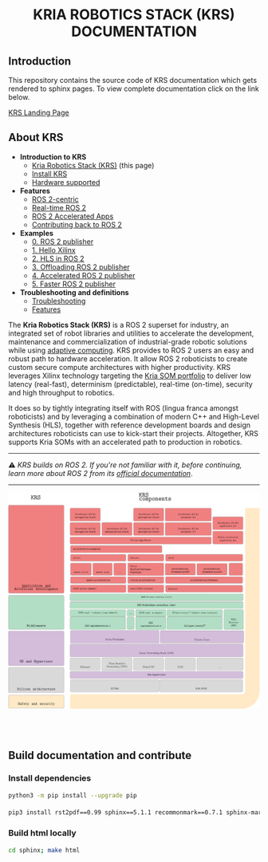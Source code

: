 <h1 align="center">KRIA ROBOTICS STACK (KRS) DOCUMENTATION</h1>

## Introduction
This repository contains the source code of KRS documentation which gets rendered to sphinx pages. To view complete documentation click on the link below.

[KRS Landing Page](https://xilinx.github.io/KRS)

## About KRS
- **Introduction to KRS**
  - [Kria Robotics Stack (KRS)](#) (this page)
  - [Install KRS](sphinx/source/docs/install.md)
  - [Hardware supported](sphinx/source/docs/hardware.md)
- **Features**
  - [ROS 2-centric](sphinx/source/docs/features/ros2centric.md)
  - [Real-time ROS 2](sphinx/source/docs/features/realtime_ros2.md)
  - [ROS 2 Accelerated Apps](sphinx/source/docs/features/accelerated_apps_ros2.md)
  - [Contributing back to ROS 2](sphinx/source/docs/features/contributing_ros2.md)
- **Examples**
  - [0. ROS 2 publisher](sphinx/source/docs/examples/0_ros2_publisher.md)
  - [1. Hello Xilinx](sphinx/source/docs/examples/1_hello_xilinx.md)
  - [2. HLS in ROS 2](sphinx/source/docs/examples/2_hls_ros2.md)
  - [3. Offloading ROS 2 publisher](sphinx/source/docs/examples/3_offloading_ros2_publisher.md)
  - [4. Accelerated ROS 2 publisher](sphinx/source/docs/examples/4_accelerated_ros2_publisher.md)
  - [5. Faster ROS 2 publisher](sphinx/source/docs/examples/5_faster_ros2_publisher.md)
- **Troubleshooting and definitions**
  - [Troubleshooting](sphinx/source/docs/howto.md)
  - [Features](sphinx/source/docs/other/definitions.md)

The **Kria Robotics Stack (KRS)** is a ROS 2 superset for industry, an integrated set of robot libraries and utilities to accelerate the development, maintenance and commercialization of industrial-grade robotic solutions while using [adaptive computing](https://www.xilinx.com/applications/adaptive-computing.html). KRS provides to ROS 2 users an easy and robust path to hardware acceleration. It allow ROS 2 roboticists to create custom secure compute architectures with higher productivity. KRS leverages Xilinx technology targeting the [Kria SOM portfolio](https://www.xilinx.com/products/som/kria.html) to deliver low latency (real-fast), determinism (predictable), real-time (on-time), security and high throughput to robotics.

It does so by tightly integrating itself with ROS (lingua franca amongst roboticists) and by leveraging a combination of modern C++ and High-Level Synthesis (HLS), together with reference development boards and design architectures roboticists can use to kick-start their projects. Altogether, KRS supports Kria SOMs with an accelerated path to production in robotics.


----

:warning: *KRS builds on ROS 2. If you're not familiar with it, before continuing, learn more about ROS 2 from its [official documentation](https://docs.ros.org/)*.

----


![](sphinx/source/docs/imgs/krs.svg)


</br>
</br>

## Build documentation and contribute
### Install dependencies

```bash
python3 -m pip install --upgrade pip

pip3 install rst2pdf==0.99 sphinx==5.1.1 recommonmark==0.7.1 sphinx-markdown-tables==0.0.17 docutils==0.19
```
### Build html locally

```bash
cd sphinx; make html
```
